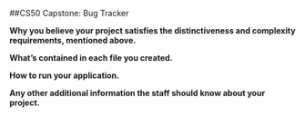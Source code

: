 ##CS50 Capstone: Bug Tracker

**Why you believe your project satisfies the distinctiveness and complexity requirements, mentioned above.**

**What’s contained in each file you created.**

**How to run your application.**

**Any other additional information the staff should know about your project.**